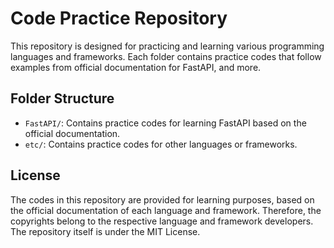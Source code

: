 # Code Practice Repository

This repository is designed for practicing and learning various programming languages and frameworks. Each folder contains practice codes that follow examples from official documentation for FastAPI, and more.

## Folder Structure

- `FastAPI/`: Contains practice codes for learning FastAPI based on the official documentation.
- `etc/`: Contains practice codes for other languages or frameworks.

## License

The codes in this repository are provided for learning purposes, based on the official documentation of each language and framework. Therefore, the copyrights belong to the respective language and framework developers. The repository itself is under the MIT License.
